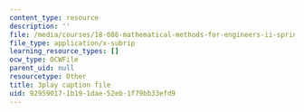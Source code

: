 ```yaml
---
content_type: resource
description: ''
file: /media/courses/18-086-mathematical-methods-for-engineers-ii-spring-2006/929590171b191dae52eb1f79bb33efd9_HHwDX-3IPT0.srt
file_type: application/x-subrip
learning_resource_types: []
ocw_type: OCWFile
parent_uid: null
resourcetype: Other
title: 3play caption file
uid: 92959017-1b19-1dae-52eb-1f79bb33efd9
---
```


